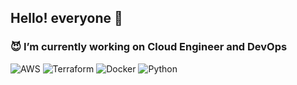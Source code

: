 ## Hello! everyone 👋
### :smiling_imp:	 I’m currently working on Cloud Engineer and DevOps
![AWS](https://img.shields.io/badge/Amazon-_AWS-F2E307?style=for-the-badge&logo=amazon-aws&logoColor=white "AWS")
![Terraform](https://img.shields.io/badge/terraform-BD00FF.svg?style=for-the-badge&logo=terraform&logoColor=white)
![Docker](https://img.shields.io/badge/docker-00B8FF.svg?style=for-the-badge&logo=docker&logoColor=white)
![Python](https://img.shields.io/badge/python-024059?style=for-the-badge&logo=python&logoColor=F2CC0F "Python")
<!--
**mvazconsuelo/mvazconsuelo** is a ✨ _special_ ✨ repository because its `README.md` (this file) appears on your GitHub profile.
https://ileriayo.github.io/markdown-badges/
Here are some ideas to get you started:

- 🔭 I’m currently working on ...
- 🌱 I’m currently learning ...
- 👯 I’m looking to collaborate on ...
- 🤔 I’m looking for help with ...
- 💬 Ask me about ...
- 📫 How to reach me: ...
- 😄 Pronouns: ...
- ⚡ Fun fact: ...
-->
